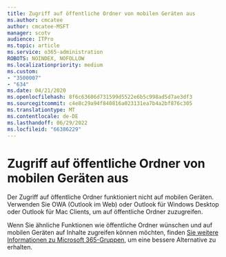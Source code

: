 ```yaml
---
title: Zugriff auf öffentliche Ordner von mobilen Geräten aus
ms.author: cmcatee
author: cmcatee-MSFT
manager: scotv
audience: ITPro
ms.topic: article
ms.service: o365-administration
ROBOTS: NOINDEX, NOFOLLOW
ms.localizationpriority: medium
ms.custom:
- "3500007"
- "634"
ms.date: 04/21/2020
ms.openlocfilehash: 8f6c63606d731599d5522e6b5c998ad5d7ae3df3
ms.sourcegitcommit: c4e8c29a94f840816a023131ea7b4a2bf876c305
ms.translationtype: MT
ms.contentlocale: de-DE
ms.lasthandoff: 06/29/2022
ms.locfileid: "66386229"
---
```

# <a name="public-folder-access-from-mobile-devices"></a>Zugriff auf öffentliche Ordner von mobilen Geräten aus

Der Zugriff auf öffentliche Ordner funktioniert nicht auf mobilen Geräten. Verwenden Sie OWA (Outlook im Web) oder Outlook für Windows Desktop oder Outlook für Mac Clients, um auf öffentliche Ordner zuzugreifen.

Wenn Sie ähnliche Funktionen wie öffentliche Ordner wünschen und auf mobilen Geräten auf Inhalte zugreifen können möchten, finden [Sie weitere Informationen zu Microsoft 365-Gruppen](https://support.office.com/article/learn-about-office-365-groups-b565caa1-5c40-40ef-9915-60fdb2d97fa2), um eine bessere Alternative zu erhalten.
  